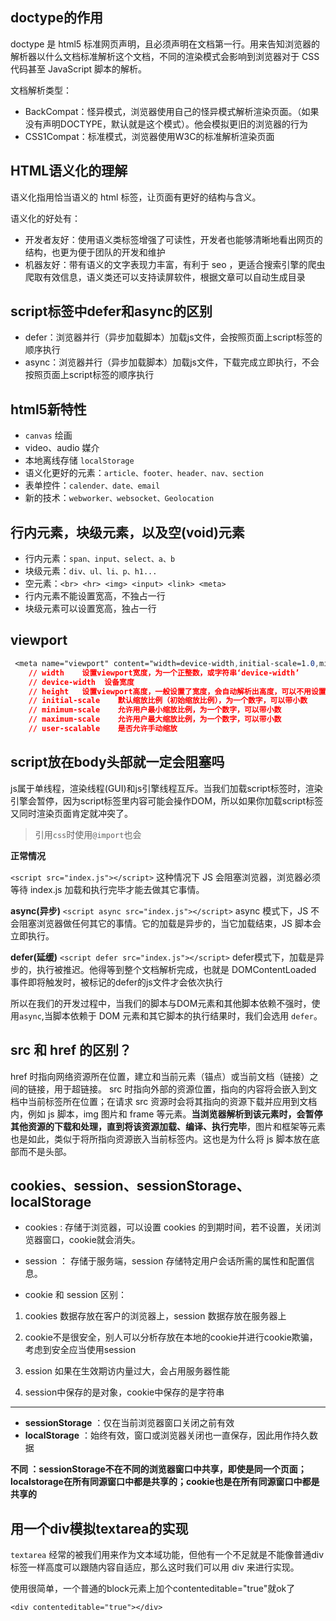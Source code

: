 <!--
 * @Author: your name
 * @Date: 2020-04-03 01:45:05
 * @LastEditTime: 2020-06-07 16:17:53
 * @LastEditors: Please set LastEditors
 * @Description: In User Settings Edit
 * @FilePath: \vuepress-blog\docs\blog\HTML-Library\HTML-Study.md
--> 

## doctype的作用
doctype 是 html5 标准网页声明，且必须声明在文档第一行。用来告知浏览器的解析器以什么文档标准解析这个文档，不同的渲染模式会影响到浏览器对于 CSS 代码甚至 JavaScript 脚本的解析。

文档解析类型：
- BackCompat：怪异模式，浏览器使用自己的怪异模式解析渲染页面。（如果没有声明DOCTYPE，默认就是这个模式）。他会模拟更旧的浏览器的行为
- CSS1Compat：标准模式，浏览器使用W3C的标准解析渲染页面

## HTML语义化的理解
语义化指用恰当语义的 html 标签，让页面有更好的结构与含义。

语义化的好处有：
- 开发者友好：使用语义类标签增强了可读性，开发者也能够清晰地看出网页的结构，也更为便于团队的开发和维护
- 机器友好：带有语义的文字表现力丰富，有利于 seo ，更适合搜索引擎的爬虫爬取有效信息，语义类还可以支持读屏软件，根据文章可以自动生成目录

## script标签中defer和async的区别
- defer：浏览器并行（异步加载脚本）加载js文件，会按照页面上script标签的顺序执行
- async：浏览器并行（异步加载脚本）加载js文件，下载完成立即执行，不会按照页面上script标签的顺序执行

## html5新特性
- ```canvas``` 绘画
- video、audio 媒介
- 本地离线存储 ```localStorage```
- 语义化更好的元素：```article、footer、header、nav、section```
- 表单控件：```calender、date、email```
- 新的技术：```webworker、websocket、Geolocation```

## 行内元素，块级元素，以及空(void)元素
- 行内元素：```span、input、select、a、b```
- 块级元素：```div、ul、li、p、h1...```
- 空元素：```<br> <hr> <img> <input> <link> <meta>```
- 行内元素不能设置宽高，不独占一行
- 块级元素可以设置宽高，独占一行

## viewport
```css
 <meta name="viewport" content="width=device-width,initial-scale=1.0,minimum-scale=1.0,maximum-scale=1.0,user-scalable=no" />
    // width    设置viewport宽度，为一个正整数，或字符串‘device-width’
    // device-width  设备宽度
    // height   设置viewport高度，一般设置了宽度，会自动解析出高度，可以不用设置
    // initial-scale    默认缩放比例（初始缩放比例），为一个数字，可以带小数
    // minimum-scale    允许用户最小缩放比例，为一个数字，可以带小数
    // maximum-scale    允许用户最大缩放比例，为一个数字，可以带小数
    // user-scalable    是否允许手动缩放
```
## script放在body头部就一定会阻塞吗
js属于单线程，渲染线程(GUI)和js引擎线程互斥。当我们加载script标签时，渲染引擎会暂停，因为script标签里内容可能会操作DOM，所以如果你加载script标签又同时渲染页面肯定就冲突了。

>引用```css```时使用```@import```也会

**正常情况**

```<script src="index.js"></script>```
这种情况下 JS 会阻塞浏览器，浏览器必须等待 index.js 加载和执行完毕才能去做其它事情。

**async(异步)**
```<script async src="index.js"></script>```
async 模式下，JS 不会阻塞浏览器做任何其它的事情。它的加载是异步的，当它加载结束，JS 脚本会立即执行。

**defer(延缓)**
```<script defer src="index.js"></script>```
defer模式下，加载是异步的，执行被推迟。他得等到整个文档解析完成，也就是 DOMContentLoaded 事件即将触发时，被标记的defer的js文件才会依次执行

所以在我们的开发过程中，当我们的脚本与DOM元素和其他脚本依赖不强时，使用```async```,当脚本依赖于 DOM 元素和其它脚本的执行结果时，我们会选用 ```defer```。

##  src 和 href 的区别？

href 时指向网络资源所在位置，建立和当前元素（锚点）或当前文档（链接）之间的链接，用于超链接。
src 时指向外部的资源位置，指向的内容将会嵌入到文档中当前标签所在位置；在请求 src 资源时会将其指向的资源下载并应用到文档内，例如 js 脚本，img 图片和 frame 等元素。**当浏览器解析到该元素时，会暂停其他资源的下载和处理，直到将该资源加载、编译、执行完毕**，图片和框架等元素也是如此，类似于将所指向资源嵌入当前标签内。这也是为什么将 js 脚本放在底部而不是头部。

## cookies、session、sessionStorage、localStorage

- cookies : 存储于浏览器，可以设置 cookies 的到期时间，若不设置，关闭浏览器窗口，cookie就会消失。
- session ： 存储于服务端，session 存储特定用户会话所需的属性和配置信息。

- cookie 和 session 区别：

1. cookies 数据存放在客户的浏览器上，session 数据存放在服务器上
   
2. cookie不是很安全，别人可以分析存放在本地的cookie并进行cookie欺骗，考虑到安全应当使用session 
   
3. ession 如果在生效期访内量过大，会占用服务器性能
   
4. session中保存的是对象，cookie中保存的是字符串 

***

- **sessionStorage** ：仅在当前浏览器窗口关闭之前有效
- **localStorage** ：始终有效，窗口或浏览器关闭也一直保存，因此用作持久数据

**不同 ：sessionStorage不在不同的浏览器窗口中共享，即使是同一个页面；localstorage在所有同源窗口中都是共享的；cookie也是在所有同源窗口中都是共享的**

## 用一个div模拟textarea的实现

`textarea` 经常的被我们用来作为文本域功能，但他有一个不足就是不能像普通div标签一样高度可以跟随内容自适应，那么这时我们可以用 div 来进行实现。

使用很简单，一个普通的block元素上加个contenteditable="true"就ok了

`<div contenteditable="true"></div>`

<Vssue/>